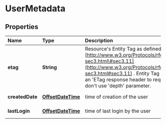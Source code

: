# UserMetadata

## Properties

| Name | Type | Description | Notes |
| :--- | :--- | :--- | :--- |
| **etag** | **String** | Resource's Entity Tag as defined in [http://www.w3.org/Protocols/rfc2616/rfc2616-sec3.html\#sec3.11](http://www.w3.org/Protocols/rfc2616/rfc2616-sec3.html#sec3.11) . Entity Tag is also added as an 'ETag response header to requests which don't use 'depth' parameter. | \[optional\] \[readonly\] |
| **createdDate** | [**OffsetDateTime**](https://github.com/ionos-cloud/sdk-java/tree/a12429a4804e6e50d2155ea044d46f0bc32a860f/docs/OffsetDateTime.md) | time of creation of the user | \[optional\] \[readonly\] |
| **lastLogin** | [**OffsetDateTime**](https://github.com/ionos-cloud/sdk-java/tree/a12429a4804e6e50d2155ea044d46f0bc32a860f/docs/OffsetDateTime.md) | time of last login by the user | \[optional\] \[readonly\] |

